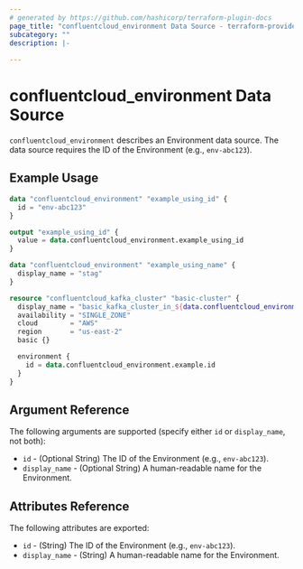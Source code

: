 ```yaml
---
# generated by https://github.com/hashicorp/terraform-plugin-docs
page_title: "confluentcloud_environment Data Source - terraform-provider-confluentcloud"
subcategory: ""
description: |-
  
---
```


# confluentcloud_environment Data Source

`confluentcloud_environment` describes an Environment data source. The data source requires the ID of the Environment (e.g., `env-abc123`).

## Example Usage

```terraform
data "confluentcloud_environment" "example_using_id" {
  id = "env-abc123"
}

output "example_using_id" {
  value = data.confluentcloud_environment.example_using_id
}

data "confluentcloud_environment" "example_using_name" {
  display_name = "stag"
}

resource "confluentcloud_kafka_cluster" "basic-cluster" {
  display_name = "basic_kafka_cluster_in_${data.confluentcloud_environment.example_using_id.display_name}"
  availability = "SINGLE_ZONE"
  cloud        = "AWS"
  region       = "us-east-2"
  basic {}

  environment {
    id = data.confluentcloud_environment.example.id
  }
}
```

<!-- schema generated by tfplugindocs -->
## Argument Reference

The following arguments are supported (specify either `id` or `display_name`, not both):

- `id` - (Optional String) The ID of the Environment (e.g., `env-abc123`).
- `display_name` - (Optional String) A human-readable name for the Environment.

## Attributes Reference

The following attributes are exported:

- `id` - (String) The ID of the Environment (e.g., `env-abc123`).
- `display_name` - (String) A human-readable name for the Environment.
